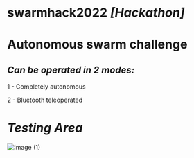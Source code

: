 # swarmhack2022 *[Hackathon]*


# Autonomous swarm challenge


## *Can be operated in 2 modes:*


   1 - Completely autonomous 
   
   
   2 - Bluetooth teleoperated 


# *Testing Area*
![image (1)](https://user-images.githubusercontent.com/42310216/181799047-0652f22f-6729-4e96-819c-0cbf83f5acd3.png)

